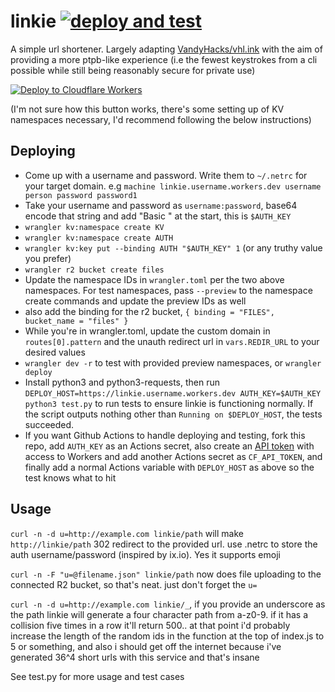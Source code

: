 linkie [![deploy and test](https://github.com/alyssadev/linkie/actions/workflows/main.yml/badge.svg)](https://github.com/alyssadev/linkie/actions/workflows/main.yml)
======

A simple url shortener. Largely adapting [VandyHacks/vhl.ink](https://github.com/VandyHacks/vhl.ink) with the aim of providing a more ptpb-like experience (i.e the fewest keystrokes from a cli possible while still being reasonably secure for private use)

[![Deploy to Cloudflare Workers](https://deploy.workers.cloudflare.com/button)](https://deploy.workers.cloudflare.com/?url=https://github.com/alyssadev/linkie)

(I'm not sure how this button works, there's some setting up of KV namespaces necessary, I'd recommend following the below instructions)

Deploying
---------

* Come up with a username and password. Write them to `~/.netrc` for your target domain. e.g `machine linkie.username.workers.dev username person password password1`
* Take your username and password as `username:password`, base64 encode that string and add "Basic " at the start, this is `$AUTH_KEY`
* `wrangler kv:namespace create KV`
* `wrangler kv:namespace create AUTH`
* `wrangler kv:key put --binding AUTH "$AUTH_KEY" 1` (or any truthy value you prefer)
* `wrangler r2 bucket create files`
* Update the namespace IDs in `wrangler.toml` per the two above namespaces. For test namespaces, pass `--preview` to the namespace create commands and update the preview IDs as well
* also add the binding for the r2 bucket, `{ binding = "FILES", bucket_name = "files" }`
* While you're in wrangler.toml, update the custom domain in `routes[0].pattern` and the unauth redirect url in `vars.REDIR_URL` to your desired values
* `wrangler dev -r` to test with provided preview namespaces, or `wrangler deploy`
* Install python3 and python3-requests, then run `DEPLOY_HOST=https://linkie.username.workers.dev AUTH_KEY=$AUTH_KEY python3 test.py` to run tests to ensure linkie is functioning normally. If the script outputs nothing other than `Running on $DEPLOY_HOST`, the tests succeeded.
* If you want Github Actions to handle deploying and testing, fork this repo, add `AUTH_KEY` as an Actions secret, also create an [API token](https://dash.cloudflare.com/profile/api-tokens) with access to Workers and add another Actions secret as `CF_API_TOKEN`, and finally add a normal Actions variable with `DEPLOY_HOST` as above so the test knows what to hit

Usage
-----

`curl -n -d u=http://example.com linkie/path` will make `http://linkie/path` 302 redirect to the provided url. use .netrc to store the auth username/password (inspired by ix.io). Yes it supports emoji

`curl -n -F "u=@filename.json" linkie/path` now does file uploading to the connected R2 bucket, so that's neat. just don't forget the `u=`

`curl -n -d u=http://example.com linkie/_`, if you provide an underscore as the path linkie will generate a four character path from a-z0-9. if it has a collision five times in a row it'll return 500.. at that point i'd probably increase the length of the random ids in the function at the top of index.js to 5 or something, and also i should get off the internet because i've generated 36^4 short urls with this service and that's insane

See test.py for more usage and test cases
